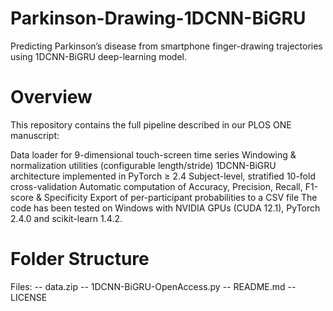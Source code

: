 # Parkinson-Drawing-1DCNN-BiGRU
Predicting Parkinson’s disease from smartphone finger-drawing trajectories using 1DCNN-BiGRU deep-learning model.

# Overview
This repository contains the full pipeline described in our PLOS ONE manuscript:

Data loader for 9-dimensional touch-screen time series
Windowing & normalization utilities (configurable length/stride)
1DCNN-BiGRU architecture implemented in PyTorch ≥ 2.4
Subject-level, stratified 10-fold cross-validation
Automatic computation of Accuracy, Precision, Recall, F1-score & Specificity
Export of per-participant probabilities to a CSV file
The code has been tested on Windows with NVIDIA GPUs (CUDA 12.1), PyTorch 2.4.0 and scikit-learn 1.4.2.

# Folder Structure

Files:
-- data.zip 
-- 1DCNN-BiGRU-OpenAccess.py
-- README.md
-- LICENSE

